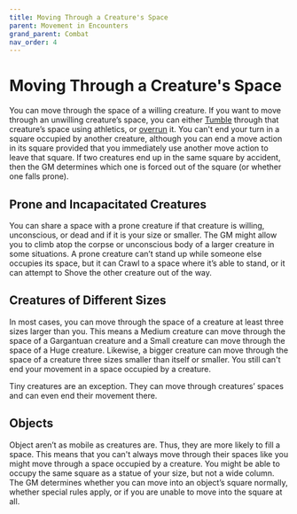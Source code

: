 ```yaml
---
title: Moving Through a Creature's Space
parent: Movement in Encounters
grand_parent: Combat
nav_order: 4
---
```


# Moving Through a Creature's Space
You can move through the space of a willing creature. If you want to move through an unwilling creature’s space, you can either [Tumble](https://stormchaserroleplaying.com/stormchaserRPG/Skills/Athletics/Tumble/) through that creature’s space using athletics, or [overrun](https://stormchaserroleplaying.com/stormchaserRPG/Combat/Actions/Overrun/) it. You can't end your turn in a square occupied by another creature, although you can end a move action in its square provided that you immediately use another move action to leave that square. If two creatures end up in the same square by accident, then the GM determines which one is forced out of the square (or whether one falls prone).

## Prone and Incapacitated Creatures
You can share a space with a prone creature if that creature is willing, unconscious, or dead and if it is your size or smaller. The GM might allow you to climb atop the corpse or unconscious body of a larger creature in some situations. A prone creature can’t stand up while someone else occupies its space, but it can Crawl to a space where it’s able to stand, or it can attempt to Shove the other creature out of the way.

## Creatures of Different Sizes
In most cases, you can move through the space of a creature at least three sizes larger than you. This means a Medium creature can move through the space of a Gargantuan creature and a Small creature can move through the space of a Huge creature. Likewise, a bigger creature can move through the space of a creature three sizes smaller than itself or smaller. You still can't end your movement in a space occupied by a creature.

Tiny creatures are an exception. They can move through creatures’ spaces and can even end their movement there.

## Objects
Object aren’t as mobile as creatures are. Thus, they are more likely to fill a space. This means that you can't always move through their spaces like you might move through a space occupied by a creature. You might be able to occupy the same square as a statue of your size, but not a wide column. The GM determines whether you can move into an object’s square normally, whether special rules apply, or if you are unable to move into the square at all.
